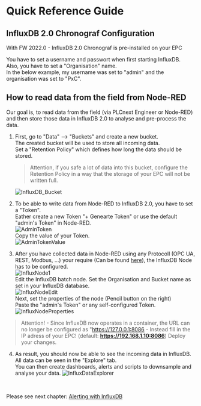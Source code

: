 # Quick Reference Guide<br>

## InfluxDB 2.0 Chronograf Configuration

With FW 2022.0 - InfluxDB 2.0 Chronograf is pre-installed on your EPC

You have to set a username and passwort when first starting InfluxDB. <br>
Also, you have to set a "Organisation" name. <br>
In the below example, my username was set to "admin" and the organisation was set to "PxC".

## How to read data from the field from Node-RED
Our goal is, to read data from the field (via PLCnext Engineer or Node-RED) and then store those data in InfluxDB 2.0 to analyse and pre-process the data. <br>

1. First, go to "Data" --> "Buckets" and create a new bucket. <br>
The created bucket will be used to store all incoming data. <br>
Set a "Retention Policy" which defines how long the data should be stored. <br>
    >Attention, if you safe a lot of data into this bucket, configure the Retention Policy in a way that the storage of your EPC will not be written full.

    ![InfluxDB_Bucket](../../images/InfluxDB_Bucket.JPG) 
    <br>


2. To be able to write data from Node-RED to InfluxDB 2.0, you have to set a "Token". <br>
Eather create a new Token "+ Genearte Token" or use the default "admin's Token" in Node-RED. <br>
    ![AdminToken](../../images/Influx_AdminToken.JPG)  <br>
Copy the value of your Token. <br>
    ![AdminTokenValue](../../images/AdminTokenValue.JPG) <br>

3. After you have collected data in Node-RED using any Protocoll (OPC UA, REST, Modbus, ...) your require (Can be found [here](../../EdgeFunctions/1_CollectingData.md)), the InfluxDB Node has to be configured. <br>
    ![InfluxNode1](../../images/Influx_Node1.JPG) <br>
Edit the InfluxDB batch node. Set the Organisation and Bucket name as set in your InfluxDB database. <br>
    ![InfluxNodeEdit](../../images/Influx_Node2.JPG) <br>
Next, set the properties of the node (Pencil button on the right) <br>
Paste the "admin's Token" or any self-configured Token. <br>
    ![InfluxNodeProperties](../../images/Influx_Properties.JPG) <br>
>Attention! - Since InfluxDB now operates in a container, the URL can no longer be configured as "https://127.0.0.1:8086 - Instead fill in the IP adress of your EPC! (default: **https://192.168.1.10:8086**)
Deploy your changes. <BR>

4. As result, you should now be able to see the incoming data in InfluxDB. 
All data can be seen in the "Explore" tab. <br>
You can then create dashboards, alerts and scripts to downsample and analyse your data.
![InfluxDataExplorer](../../images/Influx_Data.JPG) <br>
<br>


Please see next chapter: [Alerting with InfluxDB](InfluxDB_Alerts.md)




